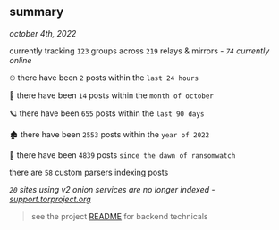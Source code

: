 
## summary
_october 4th, 2022_

currently tracking `123` groups across `219` relays & mirrors - _`74` currently online_

⏲ there have been `2` posts within the `last 24 hours`

🦈 there have been `14` posts within the `month of october`

🪐 there have been `655` posts within the `last 90 days`

🏚 there have been `2553` posts within the `year of 2022`

🦕 there have been `4839` posts `since the dawn of ransomwatch`

there are `58` custom parsers indexing posts

_`20` sites using v2 onion services are no longer indexed - [support.torproject.org](https://support.torproject.org/onionservices/v2-deprecation/)_

> see the project [README](https://github.com/joshhighet/ransomwatch#ransomwatch--) for backend technicals
